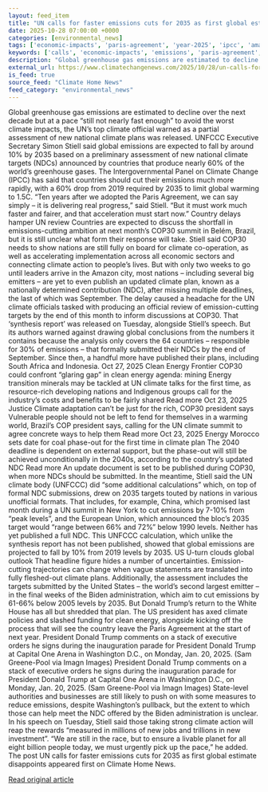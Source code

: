 ```yaml
---
layout: feed_item
title: "UN calls for faster emissions cuts for 2035 as first global estimate disappoints"
date: 2025-10-28 07:00:00 +0000
categories: [environmental_news]
tags: ['economic-impacts', 'paris-agreement', 'year-2025', 'ipcc', 'amazon', 'urgent', 'climate-policy', 'climate-science', 'climate-costs', 'rainforest']
keywords: ['calls', 'economic-impacts', 'emissions', 'paris-agreement', 'year-2025', 'amazon', 'faster', 'ipcc']
description: "Global greenhouse gas emissions are estimated to decline over the next decade but at a pace “still not nearly fast enough” to avoid the worst climate impacts..."
external_url: https://www.climatechangenews.com/2025/10/28/un-calls-for-faster-emissions-cuts-for-2035-as-first-global-estimate-disappoints/
is_feed: true
source_feed: "Climate Home News"
feed_category: "environmental_news"
---
```


Global greenhouse gas emissions are estimated to decline over the next decade but at a pace “still not nearly fast enough” to avoid the worst climate impacts, the UN’s top climate official warned as a partial assessment of new national climate plans was released. UNFCCC Executive Secretary Simon Stiell said global emissions are expected to fall by around 10% by 2035 based on a preliminary assessment of new national climate targets (NDCs) announced by countries that produce nearly 60% of the world’s greenhouse gases. The Intergovernmental Panel on Climate Change (IPCC) has said that countries should cut their emissions much more rapidly, with a 60% drop from 2019 required by 2035 to limit global warming to 1.5C. “Ten years after we adopted the Paris Agreement, we can say simply – it is delivering real progress,” said Stiell. “But it must work much faster and fairer, and that acceleration must start now.” Country delays hamper UN review Countries are expected to discuss the shortfall in emissions-cutting ambition at next month’s COP30 summit in Belém, Brazil, but it is still unclear what form their response will take. Stiell said COP30 needs to show nations are still fully on board for climate co-operation, as well as accelerating implementation across all economic sectors and connecting climate action to people’s lives. But with only two weeks to go until leaders arrive in the Amazon city, most nations &#8211; including several big emitters &#8211; are yet to even publish an updated climate plan, known as a nationally determined contribution (NDC), after missing multiple deadlines, the last of which was September. The delay caused a headache for the UN climate officials tasked with producing an official review of emission-cutting targets by the end of this month to inform discussions at COP30. That ‘synthesis report’ was released on Tuesday, alongside Stiell’s speech. But its authors warned against drawing global conclusions from the numbers it contains because the analysis only covers the 64 countries &#8211; responsible for 30% of emissions &#8211; that formally submitted their NDCs by the end of September. Since then, a handful more have published their plans, including South Africa and Indonesia. Oct 27, 2025 Clean Energy Frontier COP30 could confront &#8220;glaring gap&#8221; in clean energy agenda: mining Energy transition minerals may be tackled at UN climate talks for the first time, as resource-rich developing nations and Indigenous groups call for the industry&#8217;s costs and benefits to be fairly shared Read more Oct 23, 2025 Justice Climate adaptation can&#8217;t be just for the rich, COP30 president says Vulnerable people should not be left to fend for themselves in a warming world, Brazil&#8217;s COP president says, calling for the UN climate summit to agree concrete ways to help them Read more Oct 23, 2025 Energy Morocco sets date for coal phase-out for the first time in climate plan The 2040 deadline is dependent on external support, but the phase-out will still be achieved unconditionally in the 2040s, according to the country’s updated NDC Read more An update document is set to be published during COP30, when more NDCs should be submitted. In the meantime, Stiell said the UN climate body (UNFCCC) did “some additional calculations” which, on top of formal NDC submissions, drew on 2035 targets touted by nations in various unofficial formats. That includes, for example, China, which promised last month during a UN summit in New York to cut emissions by 7-10% from “peak levels”, and the European Union, which announced the bloc’s 2035 target would “range between 66% and 72%” below 1990 levels. Neither has yet published a full NDC. This UNFCCC calculation, which unlike the synthesis report has not been published, showed that global emissions are projected to fall by 10% from 2019 levels by 2035. US U-turn clouds global outlook That headline figure hides a number of uncertainties. Emission-cutting trajectories can change when vague statements are translated into fully fleshed-out climate plans. Additionally, the assessment includes the targets submitted by the United States &#8211; the world’s second largest emitter &#8211; in the final weeks of the Biden administration, which aim to cut emissions by 61-66% below 2005 levels by 2035. But Donald Trump’s return to the White House has all but shredded that plan. The US president has axed climate policies and slashed funding for clean energy, alongside kicking off the process that will see the country leave the Paris Agreement at the start of next year. President Donald Trump comments on a stack of executive orders he signs during the inauguration parade for President Donald Trump at Capital One Arena in Washington D.C., on Monday, Jan. 20, 2025. (Sam Greene-Pool via Imagn Images) President Donald Trump comments on a stack of executive orders he signs during the inauguration parade for President Donald Trump at Capital One Arena in Washington D.C., on Monday, Jan. 20, 2025. (Sam Greene-Pool via Imagn Images) State-level authorities and businesses are still likely to push on with some measures to reduce emissions, despite Washington’s pullback, but the extent to which those can help meet the NDC offered by the Biden administration is unclear. In his speech on Tuesday, Stiell said those taking strong climate action will reap the rewards “measured in millions of new jobs and trillions in new investment”. “We are still in the race, but to ensure a livable planet for all eight billion people today, we must urgently pick up the pace,” he added. The post UN calls for faster emissions cuts for 2035 as first global estimate disappoints appeared first on Climate Home News.

[Read original article](https://www.climatechangenews.com/2025/10/28/un-calls-for-faster-emissions-cuts-for-2035-as-first-global-estimate-disappoints/)
